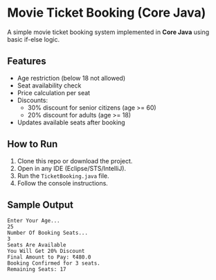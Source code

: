 # Movie Ticket Booking (Core Java)

A simple movie ticket booking system implemented in **Core Java** using basic if-else logic.

## Features
- Age restriction (below 18 not allowed)
- Seat availability check
- Price calculation per seat
- Discounts:
  - 30% discount for senior citizens (age >= 60)
  - 20% discount for adults (age >= 18)
- Updates available seats after booking

## How to Run
1. Clone this repo or download the project.
2. Open in any IDE (Eclipse/STS/IntelliJ).
3. Run the `TicketBooking.java` file.
4. Follow the console instructions.

## Sample Output
```
Enter Your Age...
25
Number Of Booking Seats...
3
Seats Are Available
You Will Get 20% Discount
Final Amount to Pay: ₹480.0
Booking Confirmed for 3 seats.
Remaining Seats: 17
```

